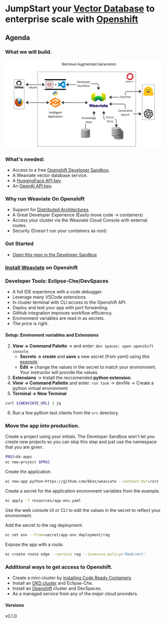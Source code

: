# JumpStart your [Vector Database](https://weaviate.io/) to enterprise scale with [Openshift](httos://okd.io)

## Agenda

### What we will build.
![rag-demo](images/retrieval-augmented-generation.jpg "retrieval augmented generative search")

### What's needed:
- Access to a free [Openshift Developer Sandbox](https://developers.redhat.com/developer-sandbox).
- A Weaviate vector database service.
- A [HuggingFace API key](https://huggingface.co/settings/tokens).
- An [OpenAI API key](https://platform.openai.com/account/api-keys).

### Why run Weaviate On Openshift
- Support for [Distributed Architectures](https://weaviate.io/developers/weaviate/concepts/replication-architecture).
- A Great Developer Experience (Easily move code -> containers)
- Access your cluster via the Weaviate Cloud Console with external routes.
- Security (Doesn't run your containers as root)

### Get Started
- [Open this repo in the Developer Sandbox](https://workspaces.openshift.com/f?url=https://github.com/bkoz/weaviate)

### [Install Weaviate](install-weaviate.md) on Openshift

### Developer Tools: Eclipse-Che/DevSpaces
- A full IDE experience with a code debugger.
- Leverage many VSCode extensions.
- In cluster terminal with CLI access to the Openshift API.
- Deploy and test your app with port forwarding.
- GitHub integration improves workflow efficiency.
- Environment variables are read in as secrets.
- The price is right.

#### Setup: Enviroment variables and Extensions 
2. **View -> Command Palette** -> and enter: `dev spaces: open openshift console`.
   * **Secrets -> create** and **save** a new secret (from yaml) using this [example](resources/che-env.yaml).
   * **Edit ->** change the values in the secret to match your environment. Your instructor will provide the values.
3. **Extensions** -> Install the reccomended **python extension**.
4. **View -> Command Pallette** and enter: `run task` -> devfile -> Create a python virtual environment
5. **Terminal -> New Terminal**
```bash
curl ${WEAVIATE_URL} | jq
```
6. Run a few python test clients from the `src` directory.

### Move the app into production.
Create a project using your initials. The Developer Sandbox won't let you create new projects so you can 
skip this step and just use the namespace that you are given.
```bash
PROJ=bk-apps
oc new-project $PROJ
```
Create the application.
```bash
oc new-app python~https://github.com/bkoz/weaviate --context-dir=/src --name=rag
```
Create a secret for the application environment variables from the example.
```bash
oc apply -f resources/app-env.yaml
```
Use the web console UI or CLI to edit the values in the secret to reflect your environment.

Add the secret to the rag deployment.
```bash
oc set env --from=secret/app-env deployment/rag
```
Expose the app with a route.
```bash
oc create route edge --service rag --insecure-policy='Redirect'
```
### Additional ways to get access to Openshift.
- Create a mini-cluster by [installing Code Ready Containers](https://www.okd.io/crc/)
- Install an [OKD cluster](https://www.okd.io/installation/) and Eclipse-Che.
- Install an [Openshift](https://www.redhat.com/en/technologies/cloud-computing/openshift) cluster and DevSpaces.
- As a managed service from any of the major cloud providers.

#### Versions
v0.1.0
